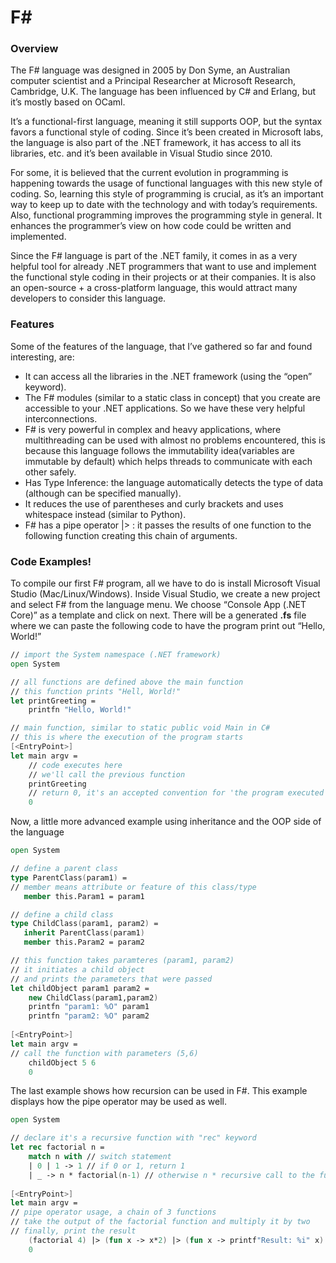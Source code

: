 # F#
### Overview
The F# language was designed in 2005 by Don Syme, an Australian computer scientist and a Principal Researcher at Microsoft Research, Cambridge, U.K. The language has been influenced by C# and Erlang, but it’s mostly based on OCaml.

It’s a functional-first language, meaning it still supports OOP, but the syntax favors a functional style of coding. Since it’s been created in Microsoft labs, the language is also part of the .NET framework, it has access to all its libraries, etc. and it’s been available in Visual Studio since 2010.

For some, it is believed that the current evolution in programming is happening towards the usage of functional languages with this new style of coding. So, learning this style of programming is crucial, as it’s an important way to keep up to date with the technology and with today’s requirements. Also, functional programming improves the programming style in general. It enhances the programmer’s view on how code could be written and implemented.

Since the F# language is part of the .NET family, it comes in as a very helpful tool for already .NET programmers that want to use and implement the functional style coding in their projects or at their companies. It is also an open-source + a cross-platform language, this would attract many developers to consider this language.

### Features
Some of the features of the language, that I’ve gathered so far and found interesting, are:
- It can access all the libraries in the .NET framework (using the “open” keyword).
- The F# modules (similar to a static class in concept) that you create are accessible to your .NET applications. So we have these very helpful interconnections.
- F# is very powerful in complex and heavy applications, where multithreading can be used with almost no problems encountered, this is because this language follows the immutability idea(variables are immutable by default) which helps threads to communicate with each other safely.
- Has Type Inference: the language automatically detects the type of data (although can be specified manually).
- It reduces the use of parentheses and curly brackets and uses whitespace instead (similar to Python).
- F# has a pipe operator |> : it passes the results of one function to the following function creating this chain of arguments.

### Code Examples!
To compile our first F# program, all we have to do is install Microsoft Visual Studio (Mac/Linux/Windows). Inside Visual Studio, we create a new project and select F# from the language menu. We choose “Console App (.NET Core)” as a template and click on next.
There will be a generated **.fs** file where we can paste the following code to have the program print out “Hello, World!”
```fsharp
// import the System namespace (.NET framework)
open System

// all functions are defined above the main function
// this function prints "Hell, World!"
let printGreeting =
    printfn "Hello, World!"

// main function, similar to static public void Main in C#
// this is where the execution of the program starts
[<EntryPoint>]
let main argv =
    // code executes here
    // we'll call the previous function
    printGreeting
    // return 0, it's an accepted convention for 'the program executed successfully'
    0
```
Now, a little more advanced example using inheritance and the OOP side of the language
```fsharp
open System

// define a parent class
type ParentClass(param1) =
// member means attribute or feature of this class/type
   member this.Param1 = param1

// define a child class
type ChildClass(param1, param2) =
   inherit ParentClass(param1)
   member this.Param2 = param2

// this function takes paramteres (param1, param2)
// it initiates a child object
// and prints the parameters that were passed
let childObject param1 param2 =
    new ChildClass(param1,param2)
    printfn "param1: %O" param1
    printfn "param2: %O" param2
    
[<EntryPoint>]
let main argv =
// call the function with parameters (5,6)
    childObject 5 6
    0
```
The last example shows how recursion can be used in F#. This example displays how the pipe operator may be used as well.
```fsharp
open System

// declare it's a recursive function with "rec" keyword
let rec factorial n =
    match n with // switch statement
    | 0 | 1 -> 1 // if 0 or 1, return 1
    | _ -> n * factorial(n-1) // otherwise n * recursive call to the function
    
[<EntryPoint>]
let main argv =
// pipe operator usage, a chain of 3 functions
// take the output of the factorial function and multiply it by two
// finally, print the result
    (factorial 4) |> (fun x -> x*2) |> (fun x -> printf"Result: %i" x)
    0
```
